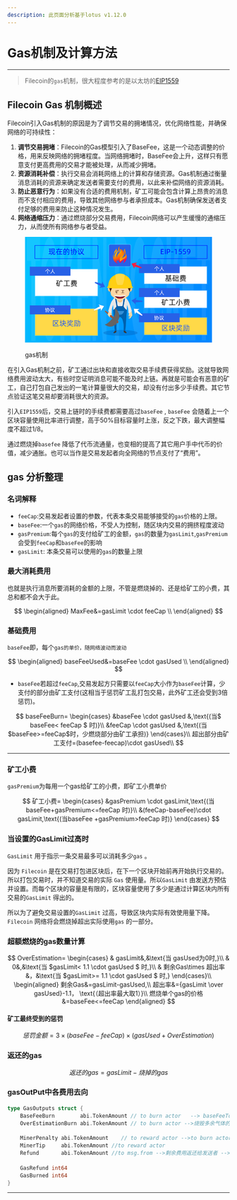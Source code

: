 ```yaml
---
description: 此页面分析基于lotus v1.12.0
---
```


# Gas机制及计算方法

***

> Filecoin的`gas`机制，很大程度参考的是以太坊的[EIP1559](https://github.com/ethereum/EIPs/blob/master/EIPS/eip-1559.md)

## Filecoin Gas 机制概述

Filecoin引入Gas机制的原因是为了调节交易的拥堵情况，优化网络性能，并确保网络的可持续性：

1. **调节交易拥堵**：Filecoin的Gas模型引入了BaseFee，这是一个动态调整的价格，用来反映网络的拥堵程度。当网络拥堵时，BaseFee会上升，这样只有愿意支付更高费用的交易才能被处理，从而减少拥堵。
2. **资源消耗补偿**：执行交易会消耗网络上的计算和存储资源。Gas机制通过衡量消息消耗的资源来确定发送者需要支付的费用，以此来补偿网络的资源消耗。
3. **防止恶意行为**：如果没有合适的费用机制，矿工可能会包含计算上昂贵的消息而不支付相应的费用，导致其他网络参与者承担成本。Gas机制确保发送者支付足够的费用来防止这种情况发生。
4. **网络通缩压力**：通过燃烧部分交易费用，Filecoin网络可以产生缓慢的通缩压力，从而使所有网络参与者受益。

<figure><img src="../../../.gitbook/assets/image (13).png" alt=""><figcaption><p>gas机制</p></figcaption></figure>

在引入Gas机制之前，矿工通过出块和直接收取交易手续费获得奖励。这就导致网络费用波动太大，有些时空证明消息可能不能及时上链。再就是可能会有恶意的矿工，自己打包自己发出的一笔计算量很大的交易，却没有付出多少手续费。其它节点验证这笔交易却要消耗很大的资源。

引入`EIP1559`后，交易上链时的手续费都需要高过`baseFee` , `baseFee` 会随着上一个区块容量使用比率进行调整，高于50%目标容量时上涨，反之下跌，最大调整幅度不超过1/8。

通过燃烧掉`basefee` 降低了代币流通量，也变相的提高了其它用户手中代币的价值，减少通胀。也可以当作是交易发起者向全网络的节点支付了“费用”。

## gas 分析整理

### 名词解释

* `feeCap`:交易发起者设置的参数，代表本条交易能够接受的`gas`价格的上限。
* `baseFee`:一个`gas`的网络价格，不受人为控制，随区块内交易的拥挤程度波动
* `gasPremium`:每个`gas`的支付给矿工的金额，`gas`的数量为`gasLimit`,`gasPremium`会受到`feeCap`和`baseFee`的影响
* `gasLimit`:  本条交易可以使用的`gas`的数量上限

### 最大消耗费用

也就是执行消息所要消耗的金额的上限，不管是燃烧掉的、还是给矿工的小费，其总和都不会大于此。

$$
\begin{aligned} MaxFee&=gasLimit \cdot feeCap \\ \end{aligned}
$$

### 基础费用

`baseFee`即，每个`gas的单价，随网络波动而波动`

$$
\begin{aligned} baseFeeUsed&=baseFee \cdot gasUsed \\ \end{aligned}
$$

* `baseFee`若超过`feeCap`,交易发起方只需要以`feeCap`大小作为`baseFee`计算，少支付的部分由矿工支付(这相当于惩罚矿工乱打包交易，此外矿工还会受到3倍惩罚)。

$$
baseFeeBurn= \begin{cases} &baseFee \cdot gasUsed &,\text{(当$ baseFee< feeCap $ 时)}\\ &feeCap \cdot gasUsed &,\text{(当$baseFee>=feeCap$时，少燃烧部分由矿工承担)} \end{cases}\\ 超出部分由矿工支付=(basefee-feecap)\cdot gasUsed\\
$$

***

### 矿工小费

`gasPremium`为每用一个gas给矿工的小费，即矿工小费单价

$$
矿工小费= \begin{cases} &gasPremium \cdot gasLimit,\text{(当 baseFee+gasPremium<=feeCap 时)}\\ &(feeCap-baseFee)\cdot gasLimit,\text{(当baseFee +gasPremium>feeCap 时)} \end{cases}
$$

### 当设置的GasLimit过高时

`GasLimit` 用于指示一条交易最多可以消耗多少`gas` 。

因为 `Filecoin` 是在交易打包进区块后，在下一个区块开始前再开始执行交易的。所以打包交易时，并不知道交易的实际 `Gas` 使用量。所以`GasLimit` 由发送方预估并设置。而每个区块的容量是有限的，区块容量使用了多少是通过计算区块内所有交易的`GasLimit` 得出的。

所以为了避免交易设置的`GasLimit` 过高，导致区块内实际有效使用量下降。`Filecoin` 网络将会燃烧掉超出实际使用`gas` 的一部分。

### 超额燃烧的gas数量计算

$$
OverEstimation= \begin{cases} & gasLimit&,&\text{当 gasUsed为0时,}\\ & 0&,&\text{当 $gasLimit< 1.1 \cdot gasUsed $ 时,}\\ & 剩余Gas\times 超出率&，&\text{当 $gasLimit>= 1.1 \cdot gasUsed $ 时,} \end{cases}\\ \begin{aligned} 剩余Gas&=gasLimit-gasUsed,\\ 超出率&={gasLimit \over gasUsed}-1.1， \text{（超出率最大取1）}\\ 燃烧单个gas的价格&=baseFee<=feeCap \end{aligned}
$$

#### 矿工最终受到的惩罚

$$
惩罚金额=3\times(baseFee-feeCap)\times (gasUsed+OverEstimation)
$$

### 返还的gas

$$
返还的gas=gasLimit-烧掉的gas
$$

### gasOutPut中各费用去向

```go
type GasOutputs struct {
    BaseFeeBurn        abi.TokenAmount // to burn actor   --> baseFeeToPay * gasUsed
    OverEstimationBurn abi.TokenAmount // to burn actor -->烧毁多余气体的费用 --> out.OverEstimationBurn=baseFeeToPay * GasBurned

    MinerPenalty abi.TokenAmount    // to reward actor -->to burn actor 应烧毁的费用不够，就惩罚矿工剩余的烧毁费用
    MinerTip     abi.TokenAmount //to reward actor
    Refund       abi.TokenAmount //to msg.from -->剩余费用返还给发送者 --> 剩余费用=总费用-烧毁费用-多余气体烧毁费用-矿工小费

    GasRefund int64 
    GasBurned int64
}
```

***

